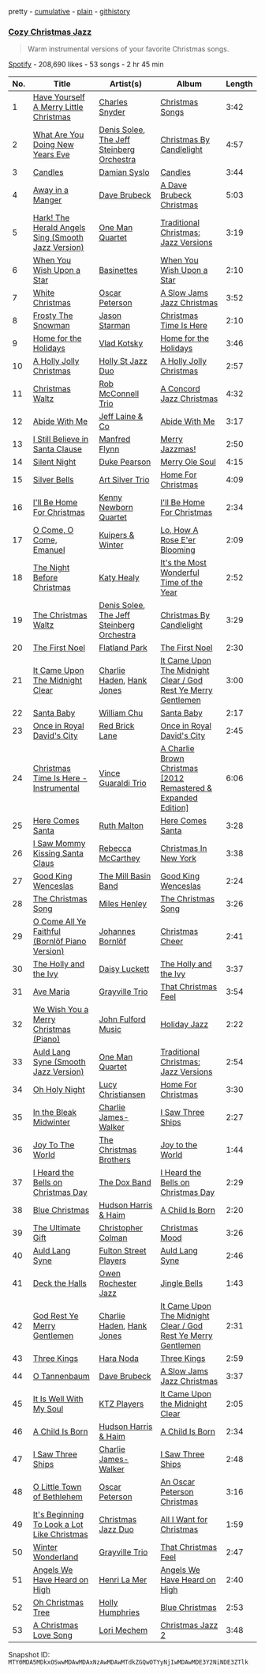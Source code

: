 pretty - [cumulative](/playlists/cumulative/37i9dQZF1DWU0r6G8OGirN.md) - [plain](/playlists/plain/37i9dQZF1DWU0r6G8OGirN) - [githistory](https://github.githistory.xyz/mackorone/spotify-playlist-archive/blob/main/playlists/plain/37i9dQZF1DWU0r6G8OGirN)

### [Cozy Christmas Jazz](https://open.spotify.com/playlist/37i9dQZF1DWU0r6G8OGirN)

> Warm instrumental versions of your favorite Christmas songs.

[Spotify](https://open.spotify.com/user/spotify) - 208,690 likes - 53 songs - 2 hr 45 min

| No. | Title | Artist(s) | Album | Length |
|---|---|---|---|---|
| 1 | [Have Yourself A Merry Little Christmas](https://open.spotify.com/track/6boYat9zHcJseJJKBCKRS6) | [Charles Snyder](https://open.spotify.com/artist/29L67ywhlU9XACCtmJQMSr) | [Christmas Songs](https://open.spotify.com/album/5HbLO8vIITOIGpNGc5q8My) | 3:42 |
| 2 | [What Are You Doing New Years Eve](https://open.spotify.com/track/1fnKHY9FBFexqlx69unvhd) | [Denis Solee](https://open.spotify.com/artist/2D90eAxzLfSL7KkvptyUtF), [The Jeff Steinberg Orchestra](https://open.spotify.com/artist/3rw5T4cOHin6M1Jaf912oJ) | [Christmas By Candlelight](https://open.spotify.com/album/3tSZBHIEPQo1nOrniwqadI) | 4:57 |
| 3 | [Candles](https://open.spotify.com/track/4LBOStx3RgmDRT6qo0sAbe) | [Damian Syslo](https://open.spotify.com/artist/16zAiqqDsHkJ3UPqS9vQiu) | [Candles](https://open.spotify.com/album/6KbPiTD5ECm71o5y9cIbPv) | 3:44 |
| 4 | [Away in a Manger](https://open.spotify.com/track/3qqXv1t6AiCQo8uspabP6g) | [Dave Brubeck](https://open.spotify.com/artist/3kUKwTJdH8FuWzF8p6Dg9E) | [A Dave Brubeck Christmas](https://open.spotify.com/album/01wioMpjriFWJ0ohTuNTMy) | 5:03 |
| 5 | [Hark! The Herald Angels Sing \(Smooth Jazz Version\)](https://open.spotify.com/track/3CtCdVoPoB3IALr4erTZr8) | [One Man Quartet](https://open.spotify.com/artist/2GqlTLOYyA46OpPIhwJJF8) | [Traditional Christmas: Jazz Versions](https://open.spotify.com/album/5z45Sva7XDllFlf2CkSWUC) | 3:19 |
| 6 | [When You Wish Upon a Star](https://open.spotify.com/track/1RS0fQUXF7GJRC5SJwX6MW) | [Basinettes](https://open.spotify.com/artist/3PGR6FLLZdC24ZKvow1IQQ) | [When You Wish Upon a Star](https://open.spotify.com/album/45GERqZgHo745HSE9VgjgN) | 2:10 |
| 7 | [White Christmas](https://open.spotify.com/track/2dvU6xGERLJVghYFioPgmf) | [Oscar Peterson](https://open.spotify.com/artist/6zkX5fhrSD4tdVOmimR9wB) | [A Slow Jams Jazz Christmas](https://open.spotify.com/album/7CVYLI6ozhkfiV8Lken1OQ) | 3:52 |
| 8 | [Frosty The Snowman](https://open.spotify.com/track/1vhjeweVA3yg4cwWZgtSCj) | [Jason Starman](https://open.spotify.com/artist/52a7FDR4OUPloosqc20P3K) | [Christmas Time Is Here](https://open.spotify.com/album/4QieYF9NU48QWzoazTI7C9) | 2:10 |
| 9 | [Home for the Holidays](https://open.spotify.com/track/6M2ZatEcMJNWrhm7dF8h6M) | [Vlad Kotsky](https://open.spotify.com/artist/4dXJTtjTNvhUGdt2j7CU2M) | [Home for the Holidays](https://open.spotify.com/album/3mcRjaxQEF83X8u7PWHqba) | 3:46 |
| 10 | [A Holly Jolly Christmas](https://open.spotify.com/track/1pIu25hl8EmtdXTHQqV51T) | [Holly St Jazz Duo](https://open.spotify.com/artist/5v5Z6rjlMk2Kp4wBxxNv80) | [A Holly Jolly Christmas](https://open.spotify.com/album/2OjP7B1WKh8VcezjQnJ85k) | 2:57 |
| 11 | [Christmas Waltz](https://open.spotify.com/track/0myOinmRDkfWlHnG2wIFzh) | [Rob McConnell Trio](https://open.spotify.com/artist/53mwOK94FGkKKUBUq9jGTx) | [A Concord Jazz Christmas](https://open.spotify.com/album/3cR6XhgcN0mAP5bGVF9ghX) | 4:32 |
| 12 | [Abide With Me](https://open.spotify.com/track/7qPYEUXACuFdUyywP24ZvO) | [Jeff Laine & Co](https://open.spotify.com/artist/4i2Ps9G6SHd16reEGA5xva) | [Abide With Me](https://open.spotify.com/album/5zBhekiGUyciT3kBry7MRp) | 3:17 |
| 13 | [I Still Believe in Santa Clause](https://open.spotify.com/track/23SGz7Wz2c5A9830LLUCdH) | [Manfred Flynn](https://open.spotify.com/artist/1zGhQhooGB9J162ncgrR68) | [Merry Jazzmas!](https://open.spotify.com/album/3VycMqU4q8PbpBMVUiGV4i) | 2:50 |
| 14 | [Silent Night](https://open.spotify.com/track/27N4Y24PdcXZtR4IJ40Fhz) | [Duke Pearson](https://open.spotify.com/artist/2SZ1e7QHN5jon9tpSpQl44) | [Merry Ole Soul](https://open.spotify.com/album/2Px6XKffVuuPx6zaTEDwlx) | 4:15 |
| 15 | [Silver Bells](https://open.spotify.com/track/5cT9UuSKWfCYbDCDQwS2aY) | [Art Silver Trio](https://open.spotify.com/artist/1IdNwXpBJIXak2tdHmICgT) | [Home For Christmas](https://open.spotify.com/album/1K6iFbZbde2NZetHrW1Jj0) | 4:09 |
| 16 | [I'll Be Home For Christmas](https://open.spotify.com/track/6SlcxJo8k3JvrVCeJMiR54) | [Kenny Newborn Quartet](https://open.spotify.com/artist/5JeUKcanK05Vowdds5ynwE) | [I'll Be Home For Christmas](https://open.spotify.com/album/58w2vMY1WFh3Q0hTBIWQxn) | 2:34 |
| 17 | [O Come, O Come, Emanuel](https://open.spotify.com/track/1vx0XNUpmrALy5N9SN4GP5) | [Kuipers & Winter](https://open.spotify.com/artist/1afLjwMvnNhyy6JpewWpeK) | [Lo, How A Rose E'er Blooming](https://open.spotify.com/album/14HGV5wCgntXHX62s5RiII) | 2:09 |
| 18 | [The Night Before Christmas](https://open.spotify.com/track/3qYP1z6cSQuTUosdMURZtw) | [Katy Healy](https://open.spotify.com/artist/4FSVptHzrQg8goD1Evmdgo) | [It's the Most Wonderful Time of the Year](https://open.spotify.com/album/3jkYXSoDo3mH23yZaTVy6W) | 2:52 |
| 19 | [The Christmas Waltz](https://open.spotify.com/track/7o2tVlkdxa178FviUjEfG8) | [Denis Solee](https://open.spotify.com/artist/2D90eAxzLfSL7KkvptyUtF), [The Jeff Steinberg Orchestra](https://open.spotify.com/artist/3rw5T4cOHin6M1Jaf912oJ) | [Christmas By Candlelight](https://open.spotify.com/album/3tSZBHIEPQo1nOrniwqadI) | 3:29 |
| 20 | [The First Noel](https://open.spotify.com/track/4pVxflK7JBEAzj4pEY8G8e) | [Flatland Park](https://open.spotify.com/artist/6xOql32xqR0X46QkNLCzPd) | [The First Noel](https://open.spotify.com/album/0UykYUfd6JfL0WXXqbKGiX) | 2:30 |
| 21 | [It Came Upon The Midnight Clear](https://open.spotify.com/track/7kgBkrinjUUCan2juXayQZ) | [Charlie Haden](https://open.spotify.com/artist/5Pqc0ZFA20Y9zGJZ3ojUin), [Hank Jones](https://open.spotify.com/artist/0BhFfJmScFj7OzqVaDqnSv) | [It Came Upon The Midnight Clear / God Rest Ye Merry Gentlemen](https://open.spotify.com/album/5MkXBVo1xAvfjfTg6Sn6yP) | 3:00 |
| 22 | [Santa Baby](https://open.spotify.com/track/4t7gSDW8t9Nzoy3z63Q253) | [William Chu](https://open.spotify.com/artist/1OMbaqIBBz86y7FdoMcwMv) | [Santa Baby](https://open.spotify.com/album/0oVxHx60zwj8nRiPgkcDGp) | 2:17 |
| 23 | [Once in Royal David's City](https://open.spotify.com/track/68ugUmH1wjIN0vCR98sC7G) | [Red Brick Lane](https://open.spotify.com/artist/2zw8MpGMCASv0YfeAuUUzJ) | [Once in Royal David's City](https://open.spotify.com/album/5dDT9Nh3MCITsacmvIv6lp) | 2:45 |
| 24 | [Christmas Time Is Here \- Instrumental](https://open.spotify.com/track/4DphT1rljbJjbK9WdrR1zI) | [Vince Guaraldi Trio](https://open.spotify.com/artist/4ytkhMSAnrDP8XzRNlw9FS) | [A Charlie Brown Christmas \[2012 Remastered & Expanded Edition\]](https://open.spotify.com/album/7DuJYWu66RPdcekF5TuZ7w) | 6:06 |
| 25 | [Here Comes Santa](https://open.spotify.com/track/7dXYFKVoQhAkrY9U2qQzpA) | [Ruth Malton](https://open.spotify.com/artist/2mm0psmPDIsQH3XtQGsl25) | [Here Comes Santa](https://open.spotify.com/album/6ZLd0vpnu2UBLUN7gGUeQk) | 3:28 |
| 26 | [I Saw Mommy Kissing Santa Claus](https://open.spotify.com/track/5DLLYzJ575Fm5nO9JMz1Qb) | [Rebecca McCarthey](https://open.spotify.com/artist/6jwFngKucSiFvC4ZnyNuSq) | [Christmas In New York](https://open.spotify.com/album/2f1Yvqn1ObgJjAZahXKAsW) | 3:38 |
| 27 | [Good King Wenceslas](https://open.spotify.com/track/2ZSUAGIAUGFRBifcs0SuNt) | [The Mill Basin Band](https://open.spotify.com/artist/4lMgo5IwaCdF1fRSdubcUU) | [Good King Wenceslas](https://open.spotify.com/album/3hgjaTTBTZVIHuXLbUN5my) | 2:24 |
| 28 | [The Christmas Song](https://open.spotify.com/track/0QxOpxLx8FEVOYDtnLbS3U) | [Miles Henley](https://open.spotify.com/artist/1eBBS6WRUF3I0JGkLMHtNt) | [The Christmas Song](https://open.spotify.com/album/4tAD85fBWxNxfI1VjoermN) | 3:26 |
| 29 | [O Come All Ye Faithful \(Bornlöf Piano Version\)](https://open.spotify.com/track/2xHCs5TFxAmOCo3lR6r7D3) | [Johannes Bornlöf](https://open.spotify.com/artist/1yLIaxyVkZnLMXhfRSYEjV) | [Christmas Cheer](https://open.spotify.com/album/4YT1l7sAjsWq86iZLyEef0) | 2:41 |
| 30 | [The Holly and the Ivy](https://open.spotify.com/track/0F8ZbcUtitZnH2b9E2azZa) | [Daisy Luckett](https://open.spotify.com/artist/2tVudUZYXpEdgAK3TDPYoH) | [The Holly and the Ivy](https://open.spotify.com/album/0RFl5bt4ejJMnGGZR21BWe) | 3:37 |
| 31 | [Ave Maria](https://open.spotify.com/track/4Ed2ZWI33fojtD1FRhVk29) | [Grayville Trio](https://open.spotify.com/artist/6ll13Y20dnndy8mAuF9tgk) | [That Christmas Feel](https://open.spotify.com/album/1eRIaiBeErayP8Cfve02kJ) | 3:54 |
| 32 | [We Wish You a Merry Christmas \(Piano\)](https://open.spotify.com/track/46o7C7eAk0MHuRIoniPfwZ) | [John Fulford Music](https://open.spotify.com/artist/6CL7c5qT8oda6dIdyOoXTz) | [Holiday Jazz](https://open.spotify.com/album/4Y5LPU1oUNQUGPNOEq8Jkm) | 2:22 |
| 33 | [Auld Lang Syne \(Smooth Jazz Version\)](https://open.spotify.com/track/6ds2UE6EaWhrimlqeacaVr) | [One Man Quartet](https://open.spotify.com/artist/2GqlTLOYyA46OpPIhwJJF8) | [Traditional Christmas: Jazz Versions](https://open.spotify.com/album/5Ci9GLG88dVLPuQn1Qn6Hl) | 2:54 |
| 34 | [Oh Holy Night](https://open.spotify.com/track/1sCwaLpoN8VitJIYHgWZei) | [Lucy Christiansen](https://open.spotify.com/artist/7MEdErlyxiA996mSCEy9l0) | [Home For Christmas](https://open.spotify.com/album/2TH7H24oY5NaW44MILtcPK) | 3:30 |
| 35 | [In the Bleak Midwinter](https://open.spotify.com/track/5QCub19WJvIa3TDtJaHl8I) | [Charlie James\-Walker](https://open.spotify.com/artist/7apm9TJQ66v5ykLahf9B3U) | [I Saw Three Ships](https://open.spotify.com/album/72Eg5ywjro4gFFqgG8ewqS) | 2:27 |
| 36 | [Joy To The World](https://open.spotify.com/track/1HPF2x2SgdWwrGVgPh16ki) | [The Christmas Brothers](https://open.spotify.com/artist/4hq9JfKZqh3qDuAvRZK81e) | [Joy to the World](https://open.spotify.com/album/1kezJtycElHPKwIsI6x1ur) | 1:44 |
| 37 | [I Heard the Bells on Christmas Day](https://open.spotify.com/track/5i5I6SXrI8No6aEHrGlzIx) | [The Dox Band](https://open.spotify.com/artist/5nk8TLI3DoGV9Fyaa7V9JL) | [I Heard the Bells on Christmas Day](https://open.spotify.com/album/7dko1YoyuNsJ3z6pFLsp5c) | 2:29 |
| 38 | [Blue Christmas](https://open.spotify.com/track/5Xsw49uHfrolDpzV1S0R3n) | [Hudson Harris & Haim](https://open.spotify.com/artist/29EE6iBb3i7sWjsz410xbV) | [A Child Is Born](https://open.spotify.com/album/5i3P1z4tgoe8qMFnsFG9Bb) | 2:20 |
| 39 | [The Ultimate Gift](https://open.spotify.com/track/1VhZ2wkxATCvH9lwOHsgC0) | [Christopher Colman](https://open.spotify.com/artist/1UxRQ4Luzf0P1b6zFjXk7N) | [Christmas Mood](https://open.spotify.com/album/1prCYFqQV04mzRptYLm1pm) | 3:26 |
| 40 | [Auld Lang Syne](https://open.spotify.com/track/777i3gdjJMVlWvVJvErZeu) | [Fulton Street Players](https://open.spotify.com/artist/3ZOpJEdIEoBxNv0MWG5FB0) | [Auld Lang Syne](https://open.spotify.com/album/3ct7cW6gOZZg8Md58zyna9) | 2:46 |
| 41 | [Deck the Halls](https://open.spotify.com/track/2HVU1szAZjST5179APX1ck) | [Owen Rochester Jazz](https://open.spotify.com/artist/7qYuRRLowPK759yfhiY1cS) | [Jingle Bells](https://open.spotify.com/album/7wSW8TOkMzrSiAD6Wulblw) | 1:43 |
| 42 | [God Rest Ye Merry Gentlemen](https://open.spotify.com/track/0fpmiqjmRvG6zk3y3RSkW0) | [Charlie Haden](https://open.spotify.com/artist/5Pqc0ZFA20Y9zGJZ3ojUin), [Hank Jones](https://open.spotify.com/artist/0BhFfJmScFj7OzqVaDqnSv) | [It Came Upon The Midnight Clear / God Rest Ye Merry Gentlemen](https://open.spotify.com/album/5MkXBVo1xAvfjfTg6Sn6yP) | 2:31 |
| 43 | [Three Kings](https://open.spotify.com/track/2KwzZRHYlsFzGDk1yhMs7Q) | [Hara Noda](https://open.spotify.com/artist/6ezFSYpcIHmJfQ0ZrGQmyh) | [Three Kings](https://open.spotify.com/album/197S7gs5VS1KvDx5aHoau5) | 2:59 |
| 44 | [O Tannenbaum](https://open.spotify.com/track/2xADXrCsbvisyiD4GGkXYo) | [Dave Brubeck](https://open.spotify.com/artist/3kUKwTJdH8FuWzF8p6Dg9E) | [A Slow Jams Jazz Christmas](https://open.spotify.com/album/7CVYLI6ozhkfiV8Lken1OQ) | 3:37 |
| 45 | [It Is Well With My Soul](https://open.spotify.com/track/0qcckgiXgPlmE2DtJFRWAk) | [KTZ Players](https://open.spotify.com/artist/5IFXbDEfoLijwZB1YB2bTe) | [It Came Upon the Midnight Clear](https://open.spotify.com/album/55akvbir79e3aLW1XBS0pz) | 2:05 |
| 46 | [A Child Is Born](https://open.spotify.com/track/6jhdzfTDrFAHeK54v3T3JW) | [Hudson Harris & Haim](https://open.spotify.com/artist/29EE6iBb3i7sWjsz410xbV) | [A Child Is Born](https://open.spotify.com/album/5i3P1z4tgoe8qMFnsFG9Bb) | 2:34 |
| 47 | [I Saw Three Ships](https://open.spotify.com/track/1OfkfkZeJVO0hB26HTP1o2) | [Charlie James\-Walker](https://open.spotify.com/artist/7apm9TJQ66v5ykLahf9B3U) | [I Saw Three Ships](https://open.spotify.com/album/72Eg5ywjro4gFFqgG8ewqS) | 2:48 |
| 48 | [O Little Town of Bethlehem](https://open.spotify.com/track/0ymty2BkJI50ZYOQagxpzt) | [Oscar Peterson](https://open.spotify.com/artist/6zkX5fhrSD4tdVOmimR9wB) | [An Oscar Peterson Christmas](https://open.spotify.com/album/5dqDUL5HIhxapzKoyIndfH) | 3:16 |
| 49 | [It's Beginning To Look a Lot Like Christmas](https://open.spotify.com/track/2ekoeJhto1KoKUzlaFokde) | [Christmas Jazz Duo](https://open.spotify.com/artist/13XRIoHlZNZChhsOwvkovD) | [All I Want for Christmas](https://open.spotify.com/album/4fUlyX2S164VoHO2y4IYP4) | 1:59 |
| 50 | [Winter Wonderland](https://open.spotify.com/track/09hSLe9VWIOT5uiMDufJZF) | [Grayville Trio](https://open.spotify.com/artist/6ll13Y20dnndy8mAuF9tgk) | [That Christmas Feel](https://open.spotify.com/album/1eRIaiBeErayP8Cfve02kJ) | 2:47 |
| 51 | [Angels We Have Heard on High](https://open.spotify.com/track/0TDif8fPpS7TfXsOHLHfDn) | [Henri La Mer](https://open.spotify.com/artist/4pkV0vxYX43iSVbrQaFSO9) | [Angels We Have Heard on High](https://open.spotify.com/album/2KqInjYpnuhRqjqff6qgDF) | 2:40 |
| 52 | [Oh Christmas Tree](https://open.spotify.com/track/2pYXmds8IjEUvg1hFVYygg) | [Holly Humphries](https://open.spotify.com/artist/1LEm1FrOUeY0mc4QSANWCv) | [Blue Christmas](https://open.spotify.com/album/2OTob7u7QIBN14LmOckwvc) | 2:53 |
| 53 | [A Christmas Love Song](https://open.spotify.com/track/1rkIIRDsTaaAShnlE3qxyD) | [Lori Mechem](https://open.spotify.com/artist/4iOaiUFARBMbAKFW1AHeI4) | [Christmas Jazz 2](https://open.spotify.com/album/28uj6wDrwR9YLC4DPYjrT2) | 3:48 |

Snapshot ID: `MTY0MDA5MDkxOSwwMDAwMDAxNzAwMDAwMTdkZGQwOTYyNjIwMDAwMDE3Y2NiNDE3ZTlk`